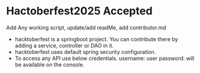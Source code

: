 # Hactoberfest2025 Accepted
Add Any working script, update/add readMe, add contributor.md

- hacktoberfest is a springboot project. You can contribute there by adding a service, controller or DAO in it.
- hacktoberfest uses default spring security configuration.
- To access any API use below credentials.
    username: user
    password: will be available on the console.
